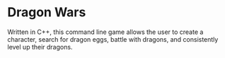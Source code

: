 # Dragon Wars
Written in C++, this command line game allows the user to create a character, search for dragon eggs, battle with dragons, and 
consistently level up their dragons. 
